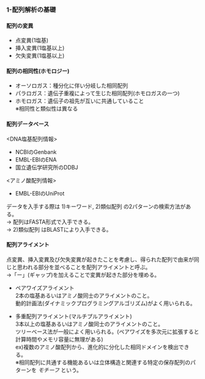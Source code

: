 ### 1-配列解析の基礎

#### 配列の変異
* 点変異(1塩基)
* 挿入変異(1塩基以上)
* 欠失変異(1塩基以上)

#### 配列の相同性(ホモロジー)
* オーソロガス：種分化に伴い分岐した相同配列
* パラロガス：遺伝子重複によって生じた相同配列(ホモロガスの一つ)
* ホモロガス：遺伝子の祖先が互いに共通していること  
※相同性と類似性は異なる

#### 配列データベース  
<DNA塩基配列情報>
* NCBIのGenbank
* EMBL-EBIのENA
* 国立遺伝学研究所のDDBJ
  
<アミノ酸配列情報>
* EMBL-EBIのUniProt

データを入手する際は 1)キーワード, 2)類似配列 の2パターンの検索方法がある。  
    → 配列はFASTA形式で入手できる。  
    → 2)類似配列 はBLASTにより入手できる。

#### 配列アライメント
点変異、挿入変異及び欠失変異が起きたことを考慮し、得られた配列で由来が同じと思われる部分を並べることを配列アライメントと呼ぶ。  
    →「ー」(ギャップ)を加えることで変異が起きた部分を埋める。

* ペアワイズアライメント  
2本の塩基あるいはアミノ酸同士のアライメントのこと。  
動的計画法(ダイナミックプログラミングアルゴリズム)がよく用いられる。

* 多重配列アライメント(マルチプルアライメント)  
3本以上の塩基あるいはアミノ酸同士のアライメントのこと。  
ツリーベース法が一般によく用いられる。(ペアワイズを多次元に拡張すると計算時間やメモリ容量に無理がある)  
   ex)複数のアミノ酸配列から、進化的に分化した相同ドメインを検出できる。  
      ※相同配列に共通する機能あるいは立体構造と関連する特定の保存配列のパターンを *モチーフ* という。
